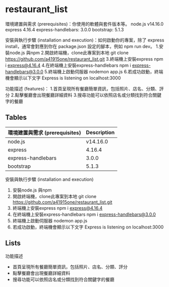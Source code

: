 # restaurant_list


環境建置與需求 (prerequisites)：你使用的軟體與套件版本等。
  node.js v14.16.0
  express 4.16.4
  express-handlebars: 3.0.0
  bootstrap: 5.1.3
  

安裝與執行步驟 (installation and execution)：如何啟動你的專案，除了 express install，通常會對應到你在 package.json 設定的腳本，例如 npm run dev。
1.安裝node.js 與npm
2.開啟終端機，clone此專案到本地
  git clone https://github.com/a41915one/restaurant_list.git
3.終端機上安裝express
  npm i express@4.16.4
4.在終端機上安裝express-handlebars
  npm i express-handlebars@3.0.0
5.終端機上啟動伺服器
  nodemon app.js
6.若成功啟動，終端機會顯示以下文字
  Express is listening on localhost:3000


功能描述 (features)：
1.首頁呈現所有餐廳簡單資訊，包括照片、店名、分類、評分
2.點擊餐廳會出現餐廳詳細資料
3.搜尋功能可以依照店名或分類找到符合關鍵字的餐廳


## Tables

| 環境建置與需求 (prerequisites) | Description |
| ------ | ----------- |
| node.js | v14.16.0 | 
| express | 4.16.4 |
| express-handlebars | 3.0.0 |
| bootstrap | 5.1.3 |


安裝與執行步驟 (installation and execution)

1. 安裝node.js 與npm
2. 開啟終端機，clone此專案到本地 git clone https://github.com/a41915one/restaurant_list.git
3. 終端機上安裝express npm i express@4.16.4 
4. 在終端機上安裝express-handlebars npm i express-handlebars@3.0.0 
5. 終端機上啟動伺服器 nodemon app.js
6. 若成功啟動，終端機會顯示以下文字 Express is listening on localhost:3000


## Lists

功能描述

+ 首頁呈現所有餐廳簡單資訊，包括照片、店名、分類、評分
+ 點擊餐廳會出現餐廳詳細資料
+ 搜尋功能可以依照店名或分類找到符合關鍵字的餐廳